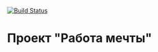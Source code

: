 
[![Build Status](https://travis-ci.org/KirillDan/job4j_dreamjob.svg?branch=develop)](https://travis-ci.org/KirillDan/job4j_dreamjob)
# Проект "Работа мечты"
